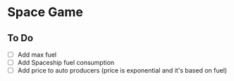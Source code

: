 # Space Game

## To Do

- [ ] Add max fuel
- [ ] Add Spaceship fuel consumption
- [ ] Add price to auto producers (price is exponential and it's based on fuel)
